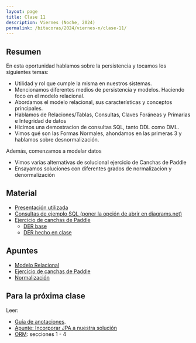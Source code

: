 ```yaml
---
layout: page
title: Clase 11
description: Viernes (Noche, 2024)
permalink: /bitacoras/2024/viernes-n/clase-11/
---
```


## Resumen

En esta oportunidad hablamos sobre la persistencia y tocamos los siguientes temas:
- Utilidad y rol que cumple la misma en nuestros sistemas.
- Mencionamos diferentes medios de persistencia y modelos. Haciendo foco en el modelo relacional.
- Abordamos el modelo relacional, sus características y conceptos principales.
- Hablamos de Relaciones/Tablas, Consultas, Claves Foráneas y Primarias e Integridad de datos
- Hicimos una demostracion de consultas SQL, tanto DDL como DML.
- Vimos qué son las Formas Normales, ahondamos en las primeras 3 y hablamos sobre desnormalización.

Además, comenzamos a modelar datos
- Vimos varias alternativas de solucional ejercicio de Canchas de Paddle
- Ensayamos soluciones con diferentes grados de normalizacion y denormalización


## Material

- [Presentación utilizada](https://docs.google.com/presentation/d/1nqdBSJqCIxO0B5KDAjC5mt2n_NU06mD7CWjzPpnZaL8/edit#slide=id.g35f391192_00)
- [Consultas de ejemplo SQL (poner la opción de abrir en diagrams.net)](https://drive.google.com/file/d/1kfHXXyfUDmSLJdk-Wdw_7ilCRdB1wgKb/view?usp=sharing)
- [Ejercicio de canchas de Paddle](https://docs.google.com/document/d/1UpZX9jNuptO9fTHf-945gjelpDc4e7o-jV3GYHA3k80/edit#heading=h.bvad7dw8bhrq)
  - [DER base](https://drive.google.com/file/d/1pzfjfZusgj9IGdA2Mw7gXYeJWIHnr2Qf/view?usp=sharing)
  - [DER hecho en clase](https://app.diagrams.net/#G1QAmW3dProTx24aN2xD9KGQqQsod6Z_H3)


## Apuntes

- [Modelo Relacional](https://docs.google.com/document/d/1uF3yoYIFmLxTH5ZJoT9I3cc5TW9b-H3BqZJbLudKBcA/edit#heading=h.aa3gqw2dds4m)
- [Ejercicio de canchas de Paddle](https://docs.google.com/document/d/1UpZX9jNuptO9fTHf-945gjelpDc4e7o-jV3GYHA3k80/edit#heading=h.bvad7dw8bhrq)
- [Normalización](https://docs.google.com/document/d/1Jil-3oiveXDtY1iKBCof7jE9ooRFJ-f1KjcXgaGk6F0/edit#heading=h.aa3gqw2dds4m)

## Para la próxima clase

Leer:

  - [Guía de anotaciones](https://docs.google.com/document/d/1jWtehhVCFYECKvpdcCxnEgWZFCv2fR2WPyUJSoiX3II/edit#heading=h.r09lefmcufkn).
  - [Apunte: Incorporar JPA a nuestra solución](https://docs.google.com/document/d/1dYvrVLRbFE9qwuKj5biz9oRBaRzj-K6ujIKOXNan02s/edit?ts=57e1f2b8#heading=h.kkyach7i1h8n)
  - [ORM](https://docs.google.com/document/d/1YLmp9vMnSzKg2emt3Bx564Tf1CLalShPc98Z8nCoi7s/edit): secciones 1 - 4
